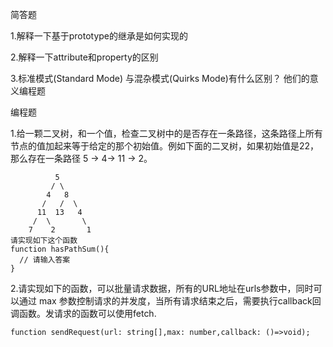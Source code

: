 简答题

1.解释一下基于prototype的继承是如何实现的

2.解释一下attribute和property的区别

3.标准模式(Standard Mode) 与混杂模式(Quirks Mode)有什么区别？ 他们的意义编程题

编程题

1.给一颗二叉树，和一个值，检查二叉树中的是否存在一条路径，这条路径上所有节点的值加起来等于给定的那个初始值。例如下面的二叉树，如果初始值是22，那么存在一条路径 5 -> 4-> 11 -> 2。
```
          5
         / \
        4   8
       /   /  \
      11  13   4
     /  \       \
    7    2       1
请实现如下这个函数
function hasPathSum(){
  // 请输入答案
}
```

2.请实现如下的函数，可以批量请求数据，所有的URL地址在urls参数中，同时可以通过 max 参数控制请求的并发度，当所有请求结束之后，需要执行callback回调函数。发请求的函数可以使用fetch.
```
function sendRequest(url: string[],max: number,callback: ()=>void);
```
